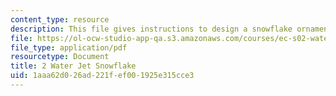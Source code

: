 ```yaml
---
content_type: resource
description: This file gives instructions to design a snowflake ornament.
file: https://ol-ocw-studio-app-qa.s3.amazonaws.com/courses/ec-s02-water-jet-technologies-spring-2005/1aaa62d026ad221fef001925e315cce3_MITEC_S02S05_2_snowflake.pdf
file_type: application/pdf
resourcetype: Document
title: 2 Water Jet Snowflake
uid: 1aaa62d0-26ad-221f-ef00-1925e315cce3
---
```

